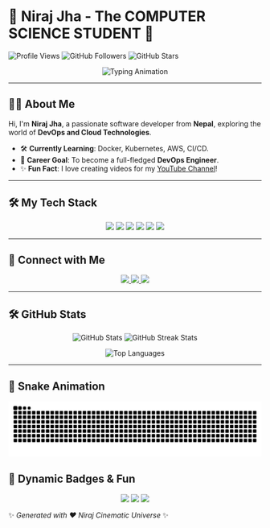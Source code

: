 # 🌟 Niraj Jha - The COMPUTER SCIENCE STUDENT 🌟

![Profile Views](https://komarev.com/ghpvc/?username=nrz07&style=flat-square&color=brightgreen)
![GitHub Followers](https://img.shields.io/github/followers/nrz07?style=flat-square&color=blue)
![GitHub Stars](https://img.shields.io/github/stars/nrz07?style=flat-square&color=yellow)

<div align="center">
  <img src="https://readme-typing-svg.herokuapp.com?font=Fira+Code&size=30&duration=4000&pause=1000&color=F70000&width=800&lines=Hello%2C+I'm+Niraj+Jha;Software+Developer+from+Nepal;Learning+DevOps+and+Cloud+Technologies;Skilled+in+Python%2C+C%2C+C%2B%2B%2C+Linux;Content+Creator+%E2%9C%85;Welcome+to+My+GitHub+Profile+%F0%9F%92%BB" alt="Typing Animation" />
</div>

---

## 👨‍💻 About Me

Hi, I'm **Niraj Jha**, a passionate software developer from **Nepal**, exploring the world of **DevOps and Cloud Technologies**.  
- 🛠️ **Currently Learning**: Docker, Kubernetes, AWS, CI/CD.  
- 🎯 **Career Goal**: To become a full-fledged **DevOps Engineer**.  
- ✨ **Fun Fact**: I love creating videos for my [YouTube Channel](https://youtube.com/c/NirajCinematicUniverse)!

---

## 🛠️ My Tech Stack

<div align="center">
  <img src="https://img.shields.io/badge/Python-3776AB?style=for-the-badge&logo=python&logoColor=white" />
  <img src="https://img.shields.io/badge/C-00599C?style=for-the-badge&logo=c&logoColor=white" />
  <img src="https://img.shields.io/badge/C++-00599C?style=for-the-badge&logo=cplusplus&logoColor=white" />
  <img src="https://img.shields.io/badge/Linux-FCC624?style=for-the-badge&logo=linux&logoColor=black" />
  <img src="https://img.shields.io/badge/HTML5-E34F26?style=for-the-badge&logo=html5&logoColor=white" />
  <img src="https://img.shields.io/badge/CSS3-1572B6?style=for-the-badge&logo=css3&logoColor=white" />
</div>

---

## 💼 Connect with Me

<div align="center">
  <a href="mailto:njha02506@gmail.com">
    <img src="https://img.shields.io/badge/Email-D14836?style=for-the-badge&logo=gmail&logoColor=white" />
  </a>
  <a href="https://www.linkedin.com/in/niraj-jha-0b82a52b6/">
    <img src="https://img.shields.io/badge/LinkedIn-0077B5?style=for-the-badge&logo=linkedin&logoColor=white" />
  </a>
  <a href="https://youtube.com/c/NirajCinematicUniverse">
    <img src="https://img.shields.io/badge/YouTube-FF0000?style=for-the-badge&logo=youtube&logoColor=white" />
  </a>
</div>

---

## 🛠️ GitHub Stats

<p align="center">
  <img src="https://github-readme-stats.vercel.app/api?username=nrzx07&show_icons=true&theme=tokyonight" alt="GitHub Stats" width="49%" />
  <img src="https://github-readme-streak-stats.herokuapp.com?user=nrzx07&theme=tokyonight&date_format=M%20j%5B%2C%20Y%5D" alt="GitHub Streak Stats" width="49%" />
</p>

<p align="center">
  <img src="https://github-readme-stats.vercel.app/api/top-langs/?username=nrzx07&layout=compact&theme=tokyonight" alt="Top Languages" />
</p>



---

## 🐍 Snake Animation
<div align="center">
  <img src="https://github.com/nrzx07/nrzx07/blob/output/snake.svg" alt="Snake animation" />
</div>

## 🌟 Dynamic Badges & Fun

<p align="center">
  <img src="https://forthebadge.com/images/badges/built-with-love.svg" />
  <img src="https://forthebadge.com/images/badges/made-with-markdown.svg" />
  <img src="https://forthebadge.com/images/badges/powered-by-coffee.svg" />
</p>

✨ *Generated with ❤️ Niraj Cinematic Universe* ✨

